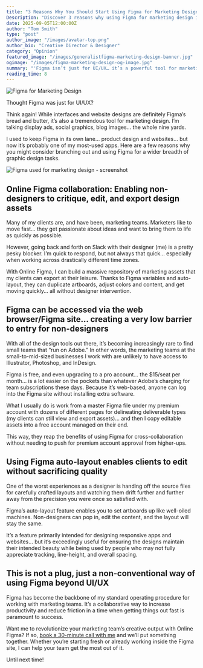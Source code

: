 ```yaml
---
title: "3 Reasons Why You Should Start Using Figma for Marketing Design Today"
Description: "Discover 3 reasons why using Figma for marketing design is a game-changer. Learn how Online Figma and the Figma site boost collaboration and speed."
date: 2025-09-05T12:00:00Z
author: "Tom Smith"
type: "post"
author_image: "/images/avatar-top.png"
author_bio: "Creative Director & Designer"
category: "Opinion"
featured_image: "/images/generalistfigma-marketing-design-banner.jpg"
ogimage: "/images/figma-marketing-design-og-image.jpg"
summary: "'Figma isn’t just for UI/UX… it’s a powerful tool for marketing teams too. Explore how Online Figma and the Figma site make collaboration simple, fast, and effective."
reading_time: 8
---
```


<img src="/images/figma-marketing-design-og-image.jpg" class="rounded-lg" alt="Figma for Marketing Design"></img>

<p class="text-gunmetal">Thought Figma was just for UI/UX?</p>

<p class="text-gunmetal">Think again! While interfaces and website designs are definitely Figma’s bread and butter, it’s also a tremendous tool for marketing design. I’m talking display ads, social graphics, blog images… the whole nine yards.</p>

<p class="text-gunmetal">I used to keep Figma in its own lane… product design and websites… but now it’s probably one of my most-used apps. Here are a few reasons why you might consider branching out and using Figma for a wider breadth of graphic design tasks.</p>

<img src="/images/figma-screenshot-inline-image.jpg" class="rounded-lg" alt="Figma used for marketing design - screenshot"></img>

<h2 class="text-3xl font-bold text-gunmetal">Online Figma collaboration: Enabling non-designers to critique, edit, and export design assets</h2>

<p class="text-gunmetal">Many of my clients are, and have been, marketing teams. Marketers like to move fast… they get passionate about ideas and want to bring them to life as quickly as possible.</p>

<p class="text-gunmetal">However, going back and forth on Slack with their designer (me) is a pretty pesky blocker. I’m quick to respond, but not always that quick… especially when working across drastically different time zones.</p>

<p class="text-gunmetal">With Online Figma, I can build a massive repository of marketing assets that my clients can export at their leisure. Thanks to Figma variables and auto-layout, they can duplicate artboards, adjust colors and content, and get moving quickly… all without designer intervention.</p>

<h2 class="text-3xl font-bold text-gunmetal">Figma can be accessed via the web browser/Figma site… creating a very low barrier to entry for non-designers</h2>

<p class="text-gunmetal">With all of the design tools out there, it’s becoming increasingly rare to find small teams that “run on Adobe.” In other words, the marketing teams at the small-to-mid-sized businesses I work with are unlikely to have access to Illustrator, Photoshop, and InDesign.</p>

<p class="text-gunmetal">Figma is free, and even upgrading to a pro account… the $15/seat per month… is a lot easier on the pockets than whatever Adobe’s charging for team subscriptions these days. Because it’s web-based, anyone can log into the Figma site without installing extra software.</p>

<p class="text-gunmetal">What I usually do is work from a master Figma file under my premium account with dozens of different pages for delineating deliverable types (my clients can still view and export assets)… and then I copy editable assets into a free account managed on their end.</p>

<p class="text-gunmetal">This way, they reap the benefits of using Figma for cross-collaboration without needing to push for premium account approval from higher-ups.</p>

<h2 class="text-3xl font-bold text-gunmetal">Using Figma auto-layout enables clients to edit without sacrificing quality</h2>

<p class="text-gunmetal">One of the worst experiences as a designer is handing off the source files for carefully crafted layouts and watching them drift further and further away from the precision you were once so satisfied with.</p>

<p class="text-gunmetal">Figma’s auto-layout feature enables you to set artboards up like well-oiled machines. Non-designers can pop in, edit the content, and the layout will stay the same.</p>

<p class="text-gunmetal">It’s a feature primarily intended for designing responsive apps and websites… but it’s exceedingly useful for ensuring the designs maintain their intended beauty while being used by people who may not fully appreciate tracking, line-height, and overall spacing.</p>

<h2 class="text-3xl font-bold text-gunmetal">This is not a plug, just a non-conventional way of using Figma beyond UI/UX</h2>

<p class="text-gunmetal">Figma has become the backbone of my standard operating procedure for working with marketing teams. It’s a collaborative way to increase productivity and reduce friction in a time when getting things out fast is paramount to success.</p>

<p class="text-gunmetal">Want me to revolutionize your marketing team’s creative output with Online Figma? If so, <a href="https://calendly.com/hiretomsmith/hiretomsmith" class="text-primary-600">book a 30-minute call with me</a> and we’ll put something together. Whether you’re starting fresh or already working inside the Figma site, I can help your team get the most out of it.</p>

<p class="text-gunmetal">Until next time!</p>
